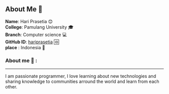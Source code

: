 ## About Me :man:
**Name**:     Hari Prasetia :blush:
<br>
**College**: Pamulang University :mortar_board:
<br>
**Branch**: Computer science :computer:
<br>
**GitHub ID**: [hariprasetia](https://github.com/hariprasetia) :id:
<br>
**place** : Indonesia :house_with_garden:
### About me :man: :
---
I am passionate programmer, I love learning about new technologies and sharing knowledge to communities arround the world and learn from each other.
